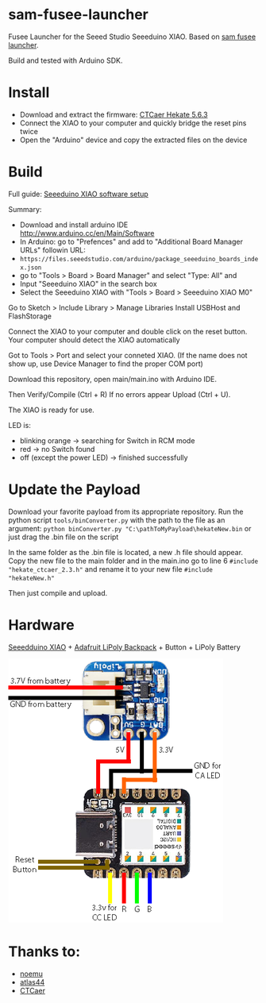 

# sam-fusee-launcher
Fusee Launcher for the Seeed Studio Seeeduino XIAO. Based on [sam fusee launcher](https://github.com/atlas44/sam-fusee-launcher).

Build and tested with Arduino SDK.

# Install
* Download and extract the firmware: [CTCaer Hekate 5.6.3](https://github.com/vaugerbird/sam-fusee-launcher/releases/tag/v0.1)
* Connect the XIAO to your computer and quickly bridge the reset pins twice
* Open the "Arduino" device and copy the extracted files on the device


# Build
Full guide: [Seeeduino XIAO software setup](hhttps://wiki.seeedstudio.com/Seeeduino-XIAO/#software)

Summary:
* Download and install arduino IDE http://www.arduino.cc/en/Main/Software
* In Arduino: go to "Prefences" and add to "Additional Board Manager URLs" followin URL:
*  `https://files.seeedstudio.com/arduino/package_seeeduino_boards_index.json`
* go to "Tools > Board > Board Manager" and select "Type: All" and
* Input "Seeeduino XIAO" in the search box
* Select the Seeeduino XIAO with "Tools > Board > Seeeduino XIAO M0"

Go to Sketch > Include Library > Manage Libraries
Install USBHost and FlashStorage

Connect the XIAO to your computer and double click on the reset button.
Your computer should detect the XIAO automatically

Got to Tools > Port and select your conneted XIAO. (If the name does not show up, use Device Manager to find the proper COM port)

Download this repository, open main/main.ino with Arduino IDE.

Then Verify/Compile (Ctrl + R)
If no errors appear
Upload (Ctrl + U).

The XIAO is ready for use.

LED is:
* blinking orange -> searching for Switch in RCM mode
* red -> no Switch found
* off (except the power LED) -> finished successfully

# Update the Payload
Download your favorite payload from its appropriate repository.
Run the python script `tools/binConverter.py` with the path to the file as an argument:
`python binConverter.py "C:\pathToMyPayload\hekateNew.bin` or just drag the .bin file on the script

In the same folder as the .bin file is located, a new .h file should appear. Copy the new file to the main folder and in the main.ino go to line 6 `#include "hekate_ctcaer_2.3.h"` and rename it to your new file `#include "hekateNew.h"`

Then just compile and upload.

# Hardware
[Seeedduino XIAO](https://www.amazon.com/gp/product/B09FSQM3K5/ref=crt_ewc_title_dp_1?ie=UTF8&psc=1&smid=A1YP59NGBNBZUR) + [Adafruit LiPoly Backpack](https://www.amazon.com/Adafruit-Trinket-LiIon-LiPoly-Backpack/dp/B00SK697AU/ref=sr_1_1?crid=17DZC8FSOW9ZN&dchild=1&keywords=adafruit+lipo+backpack&qid=1633812236&sprefix=adafruit+lipo%2Caps%2C240&sr=8-1) + Button + LiPoly Battery

![Layout](./images/layout.png)

# Thanks to:
* [noemu](https://github.com/noemu/sam-fusee-launcher)
* [atlas44](https://github.com/atlas44/sam-fusee-launcher)
* [CTCaer](https://github.com/CTCaer/hekate)


